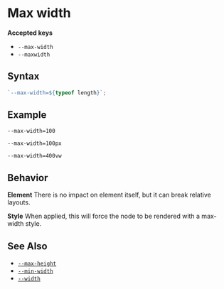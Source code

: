 # Max width

**Accepted keys**

- `--max-width`
- `--maxwidth`

## Syntax

```ts
`--max-width=${typeof length}`;
```

## Example

```
--max-width=100

--max-width=100px

--max-width=400vw
```

## Behavior

**Element**
There is no impact on element itself, but it can break relative layouts.

**Style**
When applied, this will force the node to be rendered with a max-width style.

## See Also

- [`--max-height`](../--max-height)
- [`--min-width`](../--max-width)
- [`--width`](../--max-width)
